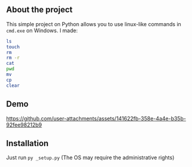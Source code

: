 ## About the project
This simple project on Python allows you to use linux-like commands in `cmd.exe` on Windows.
I made:
```sh
ls
touch
rm
rm -r
cat
pwd
mv
cp
clear
```

## Demo
https://github.com/user-attachments/assets/141622fb-358e-4a4e-b35b-92fee98212b9

## Installation
Just run `py _setup.py` (The OS may require the administrative rights)

